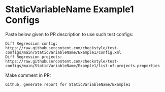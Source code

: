 # StaticVariableName Example1 Configs
Paste below given to PR description to use such test configs:
```
Diff Regression config: https://raw.githubusercontent.com/checkstyle/test-configs/main/StaticVariableName/Example1/config.xml
Diff Regression projects: https://raw.githubusercontent.com/checkstyle/test-configs/main/StaticVariableName/Example1/list-of-projects.properties
```
Make comment in PR:
```
Github, generate report for StaticVariableName/Example1
```
